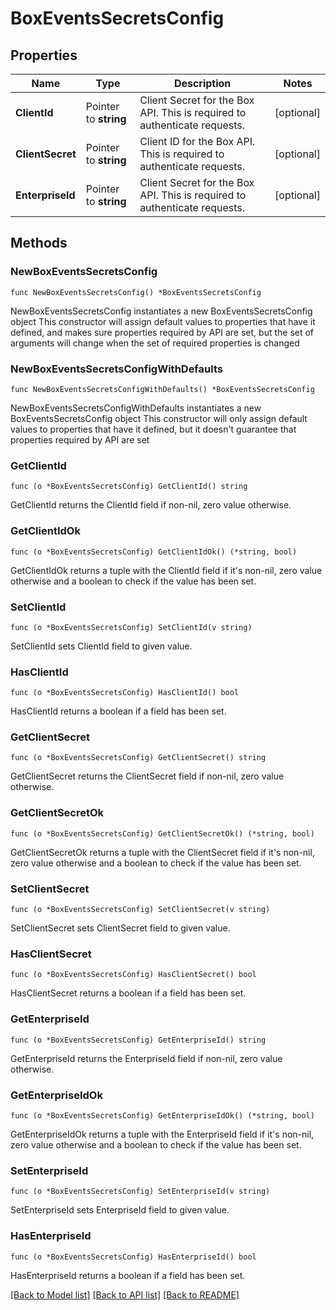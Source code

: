 # BoxEventsSecretsConfig

## Properties

Name | Type | Description | Notes
------------ | ------------- | ------------- | -------------
**ClientId** | Pointer to **string** | Client Secret for the Box API. This is required to authenticate requests. | [optional] 
**ClientSecret** | Pointer to **string** | Client ID for the Box API. This is required to authenticate requests. | [optional] 
**EnterpriseId** | Pointer to **string** | Client Secret for the Box API. This is required to authenticate requests. | [optional] 

## Methods

### NewBoxEventsSecretsConfig

`func NewBoxEventsSecretsConfig() *BoxEventsSecretsConfig`

NewBoxEventsSecretsConfig instantiates a new BoxEventsSecretsConfig object
This constructor will assign default values to properties that have it defined,
and makes sure properties required by API are set, but the set of arguments
will change when the set of required properties is changed

### NewBoxEventsSecretsConfigWithDefaults

`func NewBoxEventsSecretsConfigWithDefaults() *BoxEventsSecretsConfig`

NewBoxEventsSecretsConfigWithDefaults instantiates a new BoxEventsSecretsConfig object
This constructor will only assign default values to properties that have it defined,
but it doesn't guarantee that properties required by API are set

### GetClientId

`func (o *BoxEventsSecretsConfig) GetClientId() string`

GetClientId returns the ClientId field if non-nil, zero value otherwise.

### GetClientIdOk

`func (o *BoxEventsSecretsConfig) GetClientIdOk() (*string, bool)`

GetClientIdOk returns a tuple with the ClientId field if it's non-nil, zero value otherwise
and a boolean to check if the value has been set.

### SetClientId

`func (o *BoxEventsSecretsConfig) SetClientId(v string)`

SetClientId sets ClientId field to given value.

### HasClientId

`func (o *BoxEventsSecretsConfig) HasClientId() bool`

HasClientId returns a boolean if a field has been set.

### GetClientSecret

`func (o *BoxEventsSecretsConfig) GetClientSecret() string`

GetClientSecret returns the ClientSecret field if non-nil, zero value otherwise.

### GetClientSecretOk

`func (o *BoxEventsSecretsConfig) GetClientSecretOk() (*string, bool)`

GetClientSecretOk returns a tuple with the ClientSecret field if it's non-nil, zero value otherwise
and a boolean to check if the value has been set.

### SetClientSecret

`func (o *BoxEventsSecretsConfig) SetClientSecret(v string)`

SetClientSecret sets ClientSecret field to given value.

### HasClientSecret

`func (o *BoxEventsSecretsConfig) HasClientSecret() bool`

HasClientSecret returns a boolean if a field has been set.

### GetEnterpriseId

`func (o *BoxEventsSecretsConfig) GetEnterpriseId() string`

GetEnterpriseId returns the EnterpriseId field if non-nil, zero value otherwise.

### GetEnterpriseIdOk

`func (o *BoxEventsSecretsConfig) GetEnterpriseIdOk() (*string, bool)`

GetEnterpriseIdOk returns a tuple with the EnterpriseId field if it's non-nil, zero value otherwise
and a boolean to check if the value has been set.

### SetEnterpriseId

`func (o *BoxEventsSecretsConfig) SetEnterpriseId(v string)`

SetEnterpriseId sets EnterpriseId field to given value.

### HasEnterpriseId

`func (o *BoxEventsSecretsConfig) HasEnterpriseId() bool`

HasEnterpriseId returns a boolean if a field has been set.


[[Back to Model list]](../README.md#documentation-for-models) [[Back to API list]](../README.md#documentation-for-api-endpoints) [[Back to README]](../README.md)


